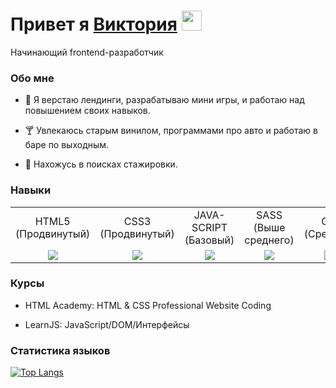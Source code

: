 <h1>Привет я <a href="https://viktoria-w.github.io/portfolio/" target="_blank">Виктория</a> 
<img src="https://github.com/blackcater/blackcater/raw/main/images/Hi.gif" height="32"/></h1>
<p>Начинающий frontend-разработчик</p>
<h3>Обо мне</h3>

* :scroll: Я верстаю лендинги, разрабатываю мини игры, и работаю над повышением своих навыков.

* :cocktail: Увлекаюсь cтарым винилом, программами про авто и работаю в баре по выходным.

* :minidisc: Нахожусь в поисках стажировки.


<h3>Навыки</h3>

<table>
	<tbody align="center">
		<tr>
			<td>HTML5<br>(Продвинутый)</td>
			<td>CSS3<br>(Продвинутый)</td>
      <td>JAVA-SCRIPT<br>(Базовый)</td>
			<td>SASS<br>(Выше среднего)</td>
			<td>GIT<br>(Средний)</td>
      <td>GULP<br>(Базовый)</td>
		</tr>
		<tr>
			<td ><img src="https://img.shields.io/badge/html5-%23E34F26.svg?style=for-the-badge&logo=html5&logoColor=white"/> </td>
			<td><img src="https://img.shields.io/badge/css3-%231572B6.svg?style=for-the-badge&logo=css3&logoColor=white"/></td>
      <td><img src="https://img.shields.io/badge/javascript-%23323330.svg?style=for-the-badge&logo=javascript&logoColor=%23F7DF1E"/></td>
			<td><img src="https://img.shields.io/badge/SASS-hotpink.svg?style=for-the-badge&logo=SASS&logoColor=white"/></td>
			<td><img src="https://img.shields.io/badge/git-%23F05033.svg?style=for-the-badge&logo=git&logoColor=white"/></td>
      <td><img src="https://img.shields.io/badge/GULP-%23CF4647.svg?style=for-the-badge&logo=gulp&logoColor=white"/></td>
		</tr>
	</tbody>
</table>


<h3>Курсы</h3>

* HTML Academy: HTML & CSS Professional Website Coding

* LearnJS: JavaScript/DOM/Интерфейсы


<h3>Статистика языков</h3>

[![Top Langs](https://github-readme-stats.vercel.app/api/top-langs/?username=Viktoria-W)](https://github.com/anuraghazra/github-readme-stats)

